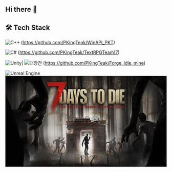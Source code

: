 ## Hi there 👋
##  🛠 Tech Stack
![C++](https://img.shields.io/badge/C++-00599C?style=for-the-badge&logo=cplusplus&logoColor=white)
(https://github.com/PKingTeak/WinAPI_PKT)

![C#](https://img.shields.io/badge/C%23-239120?style=for-the-badge&logo=csharp&logoColor=white)
(https://github.com/PKingTeak/TextRPGTeam17)



![Unity](https://img.shields.io/badge/Unity-100000?style=for-the-badge&logo=unity&logoColor=white)| ![대장간](https://github.com/user-attachments/assets/6d0487b9-155b-4c27-aef5-e9379d1c5f07)
(https://github.com/PKingTeak/Forge_Idle_mine)


![Unreal Engine](https://img.shields.io/badge/Unreal-0E1128?style=for-the-badge&logo=unrealengine&logoColor=white)
[![7DaysToDie](https://github.com/PKingTeak/PKingTeak/raw/main/Docs/7DaysToDie.png)](https://github.com/PKingTeak/7days-to-survive-END-)




<!--
**PKingTeak/PKingTeak** is a ✨ _special_ ✨ repository because its `README.md` (this file) appears on your GitHub profile.

Here are some ideas to get you started:



- 🔭 I’m currently working on ...## 🛠 Tech Stack
## 🛠 Tech Stack
- 🎯 C++
- 🎯 C#
- 🎮 Unity
- 🎮 Unreal Engine

- 🌱 I’m currently learning ...
- 👯 I’m looking to collaborate on ...
- 🤔 I’m looking for help with ...
- 💬 Ask me about ...
- 📫 How to reach me: ...
- 😄 Pronouns: ...
- ⚡ Fun fact: ...
-->
